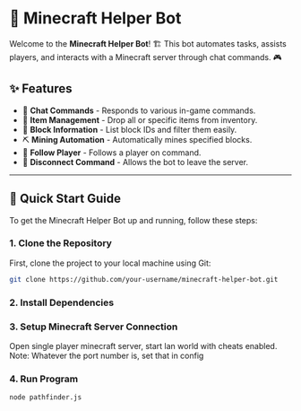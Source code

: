 # 🤖 Minecraft Helper Bot

Welcome to the **Minecraft Helper Bot**! 🏗️ This bot automates tasks, assists players, and interacts with a Minecraft server through chat commands. 🎮

## ✨ Features
- 📝 **Chat Commands** - Responds to various in-game commands.
- 🎒 **Item Management** - Drop all or specific items from inventory.
- 🧱 **Block Information** - List block IDs and filter them easily.
- ⛏️ **Mining Automation** - Automatically mines specified blocks.
- 👣 **Follow Player** - Follows a player on command.
- 🔌 **Disconnect Command** - Allows the bot to leave the server.

---

## 🚀 Quick Start Guide

To get the Minecraft Helper Bot up and running, follow these steps:

### 1. Clone the Repository
First, clone the project to your local machine using Git:

```bash
git clone https://github.com/your-username/minecraft-helper-bot.git
```

### 2. Install Dependencies 

### 3. Setup Minecraft Server Connection 
Open single player minecraft server, start lan world with cheats enabled.
Note: Whatever the port number is, set that in config 

### 4. Run Program
```bash
node pathfinder.js
```
